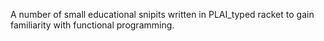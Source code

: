 A number of small educational snipits written in PLAI_typed racket to gain familiarity with functional programming.
